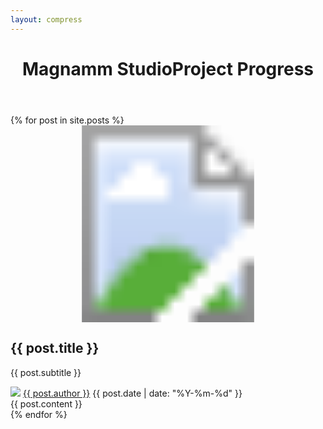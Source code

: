 ```yaml
---
layout: compress
---
```

<html lang="en" class="no-js">
<head>
    <meta charset="UTF-8"/>
    <meta http-equiv="X-UA-Compatible" content="IE=edge">
    <meta name="viewport" content="width=device-width, initial-scale=1">
    <title>{{ site.title }}</title>
    <meta name="description" content="{{ site.description }}"/>
    <meta name="keywords" content="{{ site.keywords }}"/>
    <meta name="author" content="{{ site.author }}"/>
    <link rel="shortcut icon" href="img/favicon.ico">
    <link rel="stylesheet" type="text/css" href="css/normalize.css"/>
    <link rel="stylesheet" type="text/css" href="fonts/font-awesome/css/font-awesome.css"/>
    <link rel="stylesheet" type="text/css" href="css/modern-blog.css"/>
    <!--[if IE]>
    <script type="text/javascript" src="js/vendors/html5.min.js"></script>
    <![endif]-->
    <script>
        if (navigator.userAgent.toLowerCase().indexOf('firefox') > -1) {
            var root = document.getElementsByTagName('html')[0];
            root.setAttribute('class', 'ff');
        }
    </script>
</head>
<body class="body">
<div class="container">
    <header class="header">
        <h1>Magnamm Studio<span>Project Progress</span></h1>
        <nav class="links">
            <!-- <a href="#"><i class="fa fa-twitter-square fa-3x"></i></a> -->
            <!-- <a href="#"><i class="fa fa-instagram fa-3x"></i></a> -->
            <!-- <a href="http://www.facebook.com/{{site.data.config.social.facebook}}"><i class="fa fa-facebook-square fa-3x"></i></a> -->
            <!-- <a href="#"><i class="fa fa-tumblr-square fa-3x"></i></a> -->
        </nav>
    </header>
    <div class="content">
        <!-- trianglify pattern container -->
        <div class="pattern pattern--hidden"></div>
        <!-- cards -->
        <div class="wrapper">
            {% for post in site.posts %}
            <div class="card" data-id="{{ post.id }}">
                <div class="card__container card__container--closed">
                    <svg class="card__image" xmlns="http://www.w3.org/2000/svg"
                         xmlns:xlink="http://www.w3.org/1999/xlink" viewBox="0 0 1920 1200"
                         preserveAspectRatio="xMidYMid slice">
                        <defs>
                            <clipPath id="{{ post.id }}-clip-path">
                                <polygon class="clip" points="0,1200 0,0 1920,0 1920,1200"></polygon>
                            </clipPath>
                        </defs>
                        <image clip-path="url(#{{ post.id }}-clip-path)" width="1920" height="1200"
                               xlink:href="{{ post.image }}"></image>
                    </svg>
                    <div class="card__content">
                        <i class="card__btn-close fa fa-times"></i>
                        <div class="card__caption">
                            <h2 class="card__title">{{ post.title }}</h2>
                            <p class="card__subtitle">{{ post.subtitle }}</p>
                        </div>
                        <div class="card__copy">
                            <div class="meta"><a href="http://ruttaphong.github.io">
                                <img class="meta__avatar" src="{{ post.avatar }}"/></a>
                                <a href="http://ruttaphong.github.io"><span class="meta__author">{{ post.author }}</span></a>
                                <span class="meta__date">{{ post.date | date: "%Y-%m-%d" }}</span>
                            </div>
                            {{ post.content }}
                        </div>
                    </div>
                </div>
            </div>
            {% endfor %}
            <!-- /cards -->
        </div>
    </div>
    <!-- /container -->
</div>
<!-- JS -->
<script src="js/vendors/trianglify.min.js"></script>
<script src="js/vendors/TweenMax.min.js"></script>
<script src="js/vendors/ScrollToPlugin.min.js"></script>
<script src="js/vendors/cash.min.js"></script>
<script src="js/card-modern-blog.js"></script>
<script src="js/modern-blog.js"></script>
</body>
</html>
